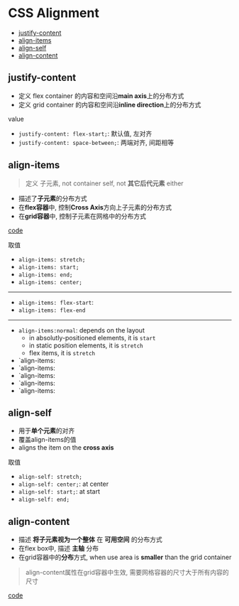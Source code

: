# CSS Alignment

- [justify-content](#justify-content)
- [align-items](#align-items)
- [align-self](#align-self)
- [align-content](#align-content)

## justify-content

- 定义 flex container 的内容和空间沿**main axis**上的分布方式
- 定义 grid container 的内容和空间沿**inline direction**上的分布方式

value

- `justify-content: flex-start;`: 默认值, 左对齐
- `justify-content: space-between;`: 两端对齐, 间距相等

## align-items

> 定义 子元素, not container self, not **其它后代元素** either

- 描述了**子元素**的分布方式
- 在**flex容器**中, 控制**Cross Axis**方向上子元素的分布方式
- 在**grid容器**中, 控制子元素在网格中的分布方式

[code](css-align.md)

取值

- `align-items: stretch;`
- `align-items: start;`
- `align-items: end;`
- `align-items: center;`

---

- `align-items: flex-start`:
- `align-items: flex-end`

___

- `align-items:normal`: depends on the layout
  - in absolutly-positioned elements, it is `start`
  - in static position elements, it is `stretch`
  - flex items, it is `stretch`
- `align-items:
- `align-items:
- `align-items:
- `align-items:
- `align-items:

## align-self

- 用于**单个元素**的对齐
- 覆盖align-items的值
- aligns the item on the **cross axis**

取值

- `align-self: stretch;`
- `align-self: center;`: at center
- `align-self: start;`: at start
- `align-self: end;`

## align-content

- 描述 **将子元素视为一个整体** 在 **可用空间** 的分布方式
- 在flex box中, 描述 **主轴** 分布
- 在grid容器中的**分布**方式, when use area is **smaller** than the grid container

> align-content属性在grid容器中生效, 需要网格容器的尺寸大于所有内容的尺寸

[code](css-align.md)
